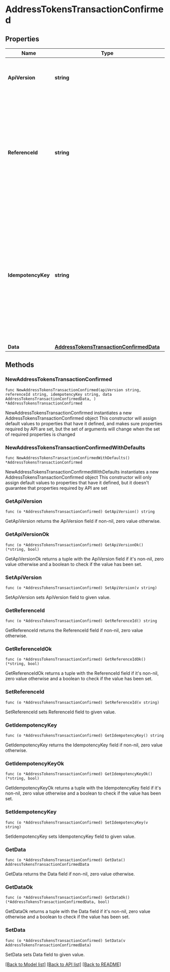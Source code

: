 # AddressTokensTransactionConfirmed

## Properties

Name | Type | Description | Notes
------------ | ------------- | ------------- | -------------
**ApiVersion** | **string** | Specifies the version of the API that incorporates this endpoint. | 
**ReferenceId** | **string** | Represents a unique identifier that serves as reference to the specific request which prompts a callback, e.g. Blockchain Events Subscription, Blockchain Automation, etc. | 
**IdempotencyKey** | **string** | Specifies a unique ID generated by the system and attached to each callback. It is used by the server to recognize consecutive requests with the same data with the purpose not to perform the same operation twice. | 
**Data** | [**AddressTokensTransactionConfirmedData**](AddressTokensTransactionConfirmedData.md) |  | 

## Methods

### NewAddressTokensTransactionConfirmed

`func NewAddressTokensTransactionConfirmed(apiVersion string, referenceId string, idempotencyKey string, data AddressTokensTransactionConfirmedData, ) *AddressTokensTransactionConfirmed`

NewAddressTokensTransactionConfirmed instantiates a new AddressTokensTransactionConfirmed object
This constructor will assign default values to properties that have it defined,
and makes sure properties required by API are set, but the set of arguments
will change when the set of required properties is changed

### NewAddressTokensTransactionConfirmedWithDefaults

`func NewAddressTokensTransactionConfirmedWithDefaults() *AddressTokensTransactionConfirmed`

NewAddressTokensTransactionConfirmedWithDefaults instantiates a new AddressTokensTransactionConfirmed object
This constructor will only assign default values to properties that have it defined,
but it doesn't guarantee that properties required by API are set

### GetApiVersion

`func (o *AddressTokensTransactionConfirmed) GetApiVersion() string`

GetApiVersion returns the ApiVersion field if non-nil, zero value otherwise.

### GetApiVersionOk

`func (o *AddressTokensTransactionConfirmed) GetApiVersionOk() (*string, bool)`

GetApiVersionOk returns a tuple with the ApiVersion field if it's non-nil, zero value otherwise
and a boolean to check if the value has been set.

### SetApiVersion

`func (o *AddressTokensTransactionConfirmed) SetApiVersion(v string)`

SetApiVersion sets ApiVersion field to given value.


### GetReferenceId

`func (o *AddressTokensTransactionConfirmed) GetReferenceId() string`

GetReferenceId returns the ReferenceId field if non-nil, zero value otherwise.

### GetReferenceIdOk

`func (o *AddressTokensTransactionConfirmed) GetReferenceIdOk() (*string, bool)`

GetReferenceIdOk returns a tuple with the ReferenceId field if it's non-nil, zero value otherwise
and a boolean to check if the value has been set.

### SetReferenceId

`func (o *AddressTokensTransactionConfirmed) SetReferenceId(v string)`

SetReferenceId sets ReferenceId field to given value.


### GetIdempotencyKey

`func (o *AddressTokensTransactionConfirmed) GetIdempotencyKey() string`

GetIdempotencyKey returns the IdempotencyKey field if non-nil, zero value otherwise.

### GetIdempotencyKeyOk

`func (o *AddressTokensTransactionConfirmed) GetIdempotencyKeyOk() (*string, bool)`

GetIdempotencyKeyOk returns a tuple with the IdempotencyKey field if it's non-nil, zero value otherwise
and a boolean to check if the value has been set.

### SetIdempotencyKey

`func (o *AddressTokensTransactionConfirmed) SetIdempotencyKey(v string)`

SetIdempotencyKey sets IdempotencyKey field to given value.


### GetData

`func (o *AddressTokensTransactionConfirmed) GetData() AddressTokensTransactionConfirmedData`

GetData returns the Data field if non-nil, zero value otherwise.

### GetDataOk

`func (o *AddressTokensTransactionConfirmed) GetDataOk() (*AddressTokensTransactionConfirmedData, bool)`

GetDataOk returns a tuple with the Data field if it's non-nil, zero value otherwise
and a boolean to check if the value has been set.

### SetData

`func (o *AddressTokensTransactionConfirmed) SetData(v AddressTokensTransactionConfirmedData)`

SetData sets Data field to given value.



[[Back to Model list]](../README.md#documentation-for-models) [[Back to API list]](../README.md#documentation-for-api-endpoints) [[Back to README]](../README.md)


